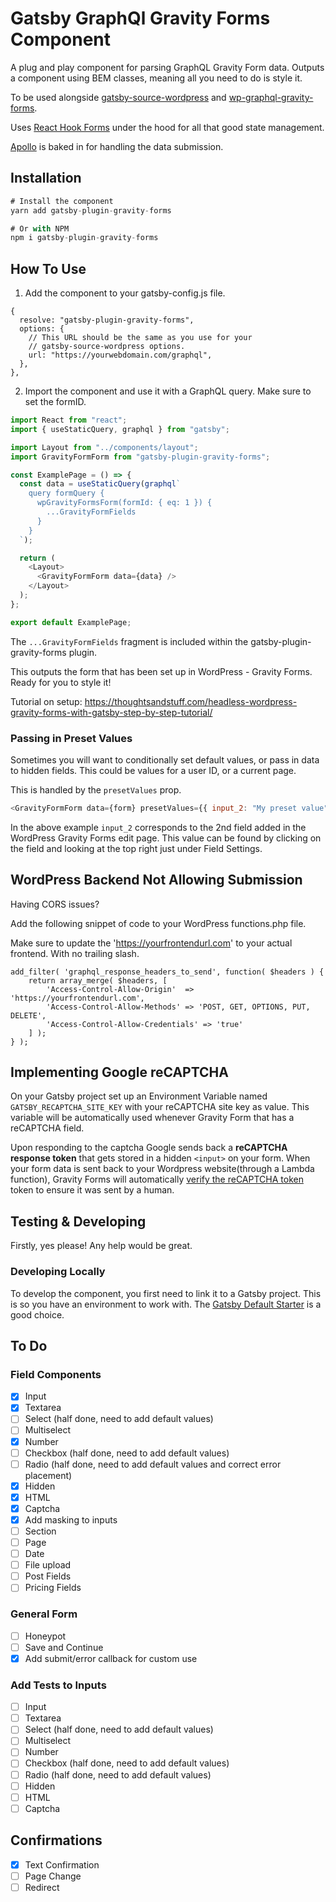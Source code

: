 # Gatsby GraphQl Gravity Forms Component

A plug and play component for parsing GraphQL Gravity Form data. Outputs a component using BEM classes, meaning all you need to do is style it.

To be used alongside [gatsby-source-wordpress](https://www.npmjs.com/package/gatsby-source-wordpress) and [wp-graphql-gravity-forms](https://github.com/harness-software/wp-graphql-gravity-forms).

Uses [React Hook Forms](https://react-hook-form.com/) under the hood for all that good state management.

[Apollo](https://github.com/apollographql/apollo-client) is baked in for handling the data submission.

## Installation

```js
# Install the component
yarn add gatsby-plugin-gravity-forms

# Or with NPM
npm i gatsby-plugin-gravity-forms
```

## How To Use

1. Add the component to your gatsby-config.js file.

```
{
  resolve: "gatsby-plugin-gravity-forms",
  options: {
    // This URL should be the same as you use for your
    // gatsby-source-wordpress options.
    url: "https://yourwebdomain.com/graphql",
  },
},
```

2. Import the component and use it with a GraphQL query. Make sure to set the formID.

```js
import React from "react";
import { useStaticQuery, graphql } from "gatsby";

import Layout from "../components/layout";
import GravityFormForm from "gatsby-plugin-gravity-forms";

const ExamplePage = () => {
  const data = useStaticQuery(graphql`
    query formQuery {
      wpGravityFormsForm(formId: { eq: 1 }) {
        ...GravityFormFields
      }
    }
  `);

  return (
    <Layout>
      <GravityFormForm data={data} />
    </Layout>
  );
};

export default ExamplePage;
```

The `...GravityFormFields` fragment is included within the gatsby-plugin-gravity-forms plugin.

This outputs the form that has been set up in WordPress - Gravity Forms. Ready for you to style it!

Tutorial on setup: https://thoughtsandstuff.com/headless-wordpress-gravity-forms-with-gatsby-step-by-step-tutorial/

### Passing in Preset Values

Sometimes you will want to conditionally set default values, or pass in data to hidden fields. This could be values for a user ID, or a current page.

This is handled by the `presetValues` prop.

```js
<GravityFormForm data={form} presetValues={{ input_2: "My preset value" }} />
```

In the above example `input_2` corresponds to the 2nd field added in the WordPress Gravity Forms edit page. This value can be found by clicking on the field and looking at the top right just under Field Settings.

## WordPress Backend Not Allowing Submission

Having CORS issues?

Add the following snippet of code to your WordPress functions.php file.

Make sure to update the 'https://yourfrontendurl.com' to your actual frontend. With no trailing slash.

```
add_filter( 'graphql_response_headers_to_send', function( $headers ) {
	return array_merge( $headers, [
		'Access-Control-Allow-Origin'  => 'https://yourfrontendurl.com',
		'Access-Control-Allow-Methods' => 'POST, GET, OPTIONS, PUT, DELETE',
		'Access-Control-Allow-Credentials' => 'true'
	] );
} );
```

## Implementing Google reCAPTCHA

On your Gatsby project set up an Environment Variable named `GATSBY_RECAPTCHA_SITE_KEY` with your reCAPTCHA site key as value. This variable will be automatically used whenever Gravity Form that has a reCAPTCHA field.

Upon responding to the captcha Google sends back a **reCAPTCHA response token** that gets stored in a hidden `<input>` on your form. When your form data is sent back to your Wordpress website(through a Lambda function), Gravity Forms will automatically [verify the reCAPTCHA token](https://developers.google.com/recaptcha/docs/verify) token to ensure it was sent by a human.

## Testing & Developing

Firstly, yes please! Any help would be great.

### Developing Locally

To develop the component, you first need to link it to a Gatsby project. This is so you have an environment to work with. The [Gatsby Default Starter](https://github.com/gatsbyjs/gatsby-starter-default) is a good choice.

## To Do

### Field Components

- [x] Input
- [x] Textarea
- [ ] Select (half done, need to add default values)
- [ ] Multiselect
- [x] Number
- [ ] Checkbox (half done, need to add default values)
- [ ] Radio (half done, need to add default values and correct error placement)
- [x] Hidden
- [x] HTML
- [x] Captcha
- [x] Add masking to inputs
- [ ] Section
- [ ] Page
- [ ] Date
- [ ] File upload
- [ ] Post Fields
- [ ] Pricing Fields

### General Form

- [ ] Honeypot
- [ ] Save and Continue
- [x] Add submit/error callback for custom use

### Add Tests to Inputs

- [ ] Input
- [ ] Textarea
- [ ] Select (half done, need to add default values)
- [ ] Multiselect
- [ ] Number
- [ ] Checkbox (half done, need to add default values)
- [ ] Radio (half done, need to add default values)
- [ ] Hidden
- [ ] HTML
- [ ] Captcha

## Confirmations

- [x] Text Confirmation
- [ ] Page Change
- [ ] Redirect
